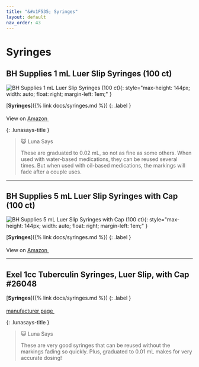 ```yaml
---
title: "&#x1F535; Syringes"
layout: default
nav_order: 43
---
```


# Syringes


## BH Supplies 1 mL Luer Slip Syringes (100 ct)

![BH Supplies 1 mL Luer Slip Syringes (100 ct)](https://bhmedicalsupplies.com/cdn/shop/files/B07BQDRDC2.MAIN_720x@2x.jpg){: style="max-height: 144px; width: auto; float: right; margin-left: 1em;" }

[**Syringes**]({% link docs/syringes.md %})
{: .label }

View on <a href="https://www.amazon.com/dp/B07BQDRDC2" class="external" target="_blank">Amazon <svg width="18" height="18" viewBox="0 0 24 24" aria-labelledby="svg-external-link-title"><use xlink:href="#svg-external-link"></use></svg></a>

{: .lunasays-title }
> &#x1F63A; Luna Says
>
> These are graduated to 0.02 mL, so not as fine as some others. When used with water-based medications, they can be reused several times. But when used with oil-based medications, the markings will fade after a couple uses.

* * *



## BH Supplies 5 mL Luer Slip Syringes with Cap (100 ct)

![BH Supplies 5 mL Luer Slip Syringes with Cap (100 ct)](https://bhmedicalsupplies.com/cdn/shop/files/5mL_LSCAP_720x@2x.png){: style="max-height: 144px; width: auto; float: right; margin-left: 1em;" }

[**Syringes**]({% link docs/syringes.md %})
{: .label }

View on <a href="https://www.amazon.com/dp/B08B7DVLY1" class="external" target="_blank">Amazon <svg width="18" height="18" viewBox="0 0 24 24" aria-labelledby="svg-external-link-title"><use xlink:href="#svg-external-link"></use></svg></a>

* * *



## Exel 1cc Tuberculin Syringes, Luer Slip, with Cap #26048

[**Syringes**]({% link docs/syringes.md %})
{: .label }

 <a href="https://exelint.com/products/human-products/syringes/1cc-tuberculin-syringes" class="external" target="_blank">manufacturer page <svg width="18" height="18" viewBox="0 0 24 24" aria-labelledby="svg-external-link-title"><use xlink:href="#svg-external-link"></use></svg></a>

{: .lunasays-title }
> &#x1F63A; Luna Says
>
> These are very good syringes that can be reused without the markings fading so quickly. Plus, graduated to 0.01 mL makes for very accurate dosing!

<!-- Updated 2024-10-21 20:38:50.807685Z -->
